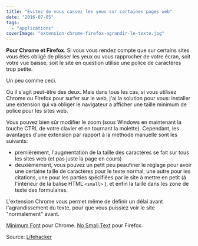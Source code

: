 ```yaml
---
title: "Évitez de vous cassez les yeux sur certaines pages web"
date: "2016-07-05"
tags:
  - "applications"
coverImage: "extension-chrome-firefox-agrandir-le-texte.jpg"
---
```


**Pour Chrome et Firefox**. Si vous vous rendez compte que sur certains sites vous êtes obligé de plisser les yeux ou vous rapprocher de votre écran, soit votre vue baisse, soit le site en question utilise une police de caractères trop petite.

Un peu comme ceci.<!--more-->

Ou il s'agit peut-être des deux. Mais dans tous les cas, si vous utilisez Chrome ou Firefox pour surfer sur le web, j'ai la solution pour vous: installer une extension qui va obliger le navigateur a afficher une taille minimum de police pour les sites web.

Vous pouvez bien sûr modifier le zoom (sous Windows en maintenant la touche CTRL de votre clavier et en tournant la molette). Cependant, les avantages d'une extension par rapport à la méthode manuelle sont les suivants:

- premièrement, l'augmentation de la taille des caractères se fait sur tous les sites web (et pas juste la page en cours)
- deuxièmement, vous pouvez un petit peu peaufiner le réglage pour avoir une certaine taille de caractères pour le texte normal, une autre pour les citations, une pour les parties spécifiées par le site à mettre en petit (à l'intérieur de la balise HTML `<small>` ), et enfin la taille dans les zone de texte des formulaires.

L'extension Chrome vous permet même de définir un délai avant l'agrandissement du texte, pour que vous puissiez voir le site "normalement" avant.

[Minimum Font](https://chrome.google.com/webstore/detail/minimum-font/pofdgleodhojjnibdfnlapkadjepdnka) pour Chrome. [No Small Text](https://addons.mozilla.org/en-US/firefox/addon/no-small-text/?src=cb-dl-updated) pour Firefox.

Source: [Lifehacker](http://lifehacker.com/minimum-font-eliminates-small-text-from-web-pages-1462265919)
